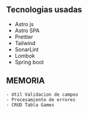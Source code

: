 ## Tecnologias usadas

- Astro js
- Astro SPA
- Prettier
- Tailwind
- SonarLint
- Lombok
- Spring boot

## MEMORIA

    - Util Validacion de campos
    - Procesamiento de errores
    - CRUD Tabla Games
